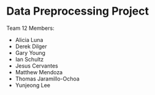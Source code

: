 # Data Preprocessing Project

Team 12 Members:

- Alicia Luna
- Derek Dilger
- Gary Young
- Ian Schultz
- Jesus Cervantes
- Matthew Mendoza
- Thomas Jaramillo-Ochoa
- Yunjeong Lee

